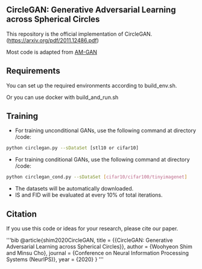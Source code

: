 ## CircleGAN: Generative Adversarial Learning across Spherical Circles

This repository is the official implementation of CircleGAN. (https://arxiv.org/pdf/2011.12486.pdf)

Most code is adapted from [AM-GAN](https://github.com/ZhimingZhou/AM-GANs-refactored)

## Requirements

You can set up the required environments according to build_env.sh.

Or you can use docker with build_and_run.sh

## Training

* For training unconditional GANs, use the following command at directory /code:
```bash
python circlegan.py --sDataSet [stl10 or cifar10]
```

* For training conditional GANs, use the following command at directory /code:
```bash
python circlegan_cond.py --sDataSet [cifar10/cifar100/tinyimagenet]
```

- The datasets will be automatically downloaded.
- IS and FID will be evaluated at every 10% of total iterations.

## Citation

If you use this code or ideas for your research, please cite our paper.

'''bib
@article{shim2020CircleGAN,
  title   = {{CircleGAN: Generative Adversarial Learning across Spherical Circles}},
  author  = {Woohyeon Shim and Minsu Cho},
  journal = {Conference on Neural Information Processing Systems (NeurIPS)},
  year    = {2020}
}
'''

